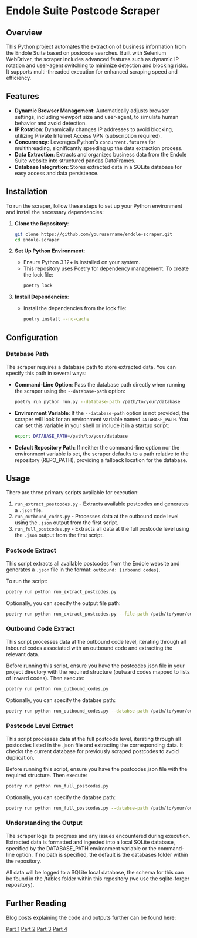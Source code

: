 # Endole Suite Postcode Scraper

## Overview

This Python project automates the extraction of business information from the Endole Suite based on postcode searches. Built with Selenium WebDriver, the scraper includes advanced features such as dynamic IP rotation and user-agent switching to minimize detection and blocking risks. It supports multi-threaded execution for enhanced scraping speed and efficiency.

## Features

- **Dynamic Browser Management**: Automatically adjusts browser settings, including viewport size and user-agent, to simulate human behavior and avoid detection.
- **IP Rotation**: Dynamically changes IP addresses to avoid blocking, utilizing Private Internet Access VPN (subscription required).
- **Concurrency**: Leverages Python's `concurrent.futures` for multithreading, significantly speeding up the data extraction process.
- **Data Extraction**: Extracts and organizes business data from the Endole Suite website into structured pandas DataFrames.
- **Database Integration**: Stores extracted data in a SQLite database for easy access and data persistence.

## Installation

To run the scraper, follow these steps to set up your Python environment and install the necessary dependencies:

1. **Clone the Repository**:
    ```bash
    git clone https://github.com/yourusername/endole-scraper.git
    cd endole-scraper
    ```

2. **Set Up Python Environment**:
    - Ensure Python 3.12+ is installed on your system.
    - This repository uses Poetry for dependency management. To create the lock file:
      ```bash
      poetry lock
      ```

3. **Install Dependencies**:
    - Install the dependencies from the lock file:
      ```bash
      poetry install --no-cache
      ```

## Configuration

### Database Path

The scraper requires a database path to store extracted data. You can specify this path in several ways:

- **Command-Line Option**: Pass the database path directly when running the scraper using the `--database-path` option:
    ```bash
    poetry run python run.py --database-path /path/to/your/database
    ```

- **Environment Variable**: If the `--database-path` option is not provided, the scraper will look for an environment variable named `DATABASE_PATH`. You can set this variable in your shell or include it in a startup script:
    ```bash
    export DATABASE_PATH=/path/to/your/database
    ```

- **Default Repository Path**: If neither the command-line option nor the environment variable is set, the scraper defaults to a path relative to the repository (REPO_PATH), providing a fallback location for the database.

## Usage

There are three primary scripts available for execution:

1. `run_extract_postcodes.py` - Extracts available postcodes and generates a `.json` file.
2. `run_outbound_codes.py` - Processes data at the outbound code level using the `.json` output from the first script.
3. `run_full_postcodes.py` - Extracts all data at the full postcode level using the `.json` output from the first script.

### Postcode Extract

This script extracts all available postcodes from the Endole website and generates a `.json` file in the format: `outbound: [inbound codes]`.

To run the script:

```bash
poetry run python run_extract_postcodes.py
```

Optionally, you can specify the output file path:

```bash
poetry run python run_extract_postcodes.py --file-path /path/to/your/output.json
```

### Outbound Code Extract

This script processes data at the outbound code level, iterating through all inbound codes associated with an outbound code and extracting the relevant data.

Before running this script, ensure you have the postcodes.json file in your project directory with the required structure (outward codes mapped to lists of inward codes). Then execute:

```bash
poetry run python run_outbound_codes.py
```

Optionally, you can specify the databse path:

```bash
poetry run python run_outbound_codes.py --databse-path /path/to/your/output.json
```

### Postcode Level Extract

This script processes data at the full postcode level, iterating through all postcodes listed in the .json file and extracting the corresponding data. It checks the current database for previously scraped postcodes to avoid duplication.

Before running this script, ensure you have the postcodes.json file with the required structure. Then execute:

```bash
poetry run python run_full_postcodes.py
```

Optionally, you can specify the databse path:

```bash
poetry run python run_full_postcodes.py --databse-path /path/to/your/output.json
```


### Understanding the Output

The scraper logs its progress and any issues encountered during execution. Extracted data is formatted and ingested into a local SQLite database, specified by the DATABASE_PATH environment variable or the command-line option. If no path is specified, the default is the databases folder within the repository.

All data will be logged to a SQLite local database, the schema for this can be found in the /tables folder within this repository (we use the sqlite-forger repository).


## Further Reading

Blog posts explaining the code and outputs further can be found here:

[Part 1](https://medium.com/dev-genius/robin-hood-data-diaries-scraping-endole-part-1-an-introduction-3f043ba57aac)
[Part 2](https://medium.com/dev-genius/robin-hood-data-diaries-scraping-endole-part-2-getting-targets-fdf0ee8d917e)
[Part 3](https://medium.com/dev-genius/robin-hood-data-diaries-scraping-endole-part-3-08908bf7ff26)
[Part 4](https://medium.com/dev-genius/robin-hood-data-diaries-scraping-endole-part-4-extracting-t-e5da594a8f04)